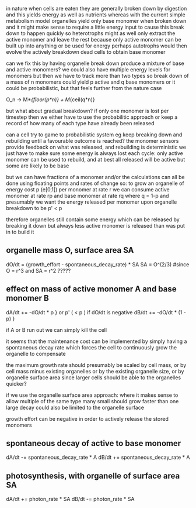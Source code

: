 in nature when cells are eaten they are generally broken down by digestion
and this yields energy as well as nutrients
whereas with the current simple metabolism model organelles yield only base monomer when broken down
and it might make sense to require a little energy input to cause this break down to happen quickly
so heterotrophs might as well only extract the active monomer and leave the rest
because only active monomer can be built up into anything or be used for energy
perhaps autotrophs would then evolve the actively breakdown dead cells to obtain base monomer

can we fix this by having organelle break down produce a mixture of base and active monomers?
we could also have multiple energy levels for monomers but then we have to track more than two types
so break down of a mass of n monomers could yield p active and q base monomers
or it could be probabilistic, but that feels further from the nature case

 O_n &rarr; M*_{floor(p*n)} + M_{ceil(q*n)}

but what about gradual breakdown? if only one monomer is lost per timestep then
we either have to use the probabilitic approach or keep a record of how many of each type
have already been released

can a cell try to game to probabilistic system
eg keep breaking down and rebuilding until a favourable outcome is reached?
the monomer sensors provide feedback on what was released, and rebuilding is deterministic
we just have to make sure some energy is always lost each cycle:
only active monomer can be used to rebuild, and at best all released will be active
but some are likely to be base

but we can have fractions of a monomer
and/or the calculations can all be done using floating points and rates of change
so:
to grow an organelle of energy cost p (e[0,1]) per monomer
at rate r
we can consume active monomer at rate rp and base monomer at rate rq
where q = 1-p
and presumably we want the energy released per monomer upon organelle breakdown to be p' < p

therefore organelles still contain some energy which can be released by breaking it down
but always less active monomer is released than was put in to build it

## organelle mass O, surface area SA

 dO/dt = (growth_effort - spontaneous_decay_rate) * SA
 SA = O^(2/3) #since O = r^3 and SA = r^2 ?????

## effect on mass of active monomer A and base monomer B

 dA/dt += -dO/dt * p        } or p' ( < p ) if dO/dt is negative
 dB/dt += -dO/dt * (1 - p)  }

if A or B run out we can simply kill the cell

it seems that the maintenance cost can be implemented by simply having a spontaneous decay rate
which forces the cell to continuously grow the organelle to compensate

the maximum growth rate should presumably be scaled by cell mass, or by cell mass minus existing organelles
or by the existing organelle size, or by organelle surface area
since larger cells should be able to the organelles quicker?

if we use the organelle surface area approach:
where it makes sense to allow multiple of the same type
many small should grow faster than one large
decay could also be limited to the organelle surface

growth effort can be negative in order to actively release the stored monomers

## spontaneous decay of active to base monomer

 dA/dt -= spontaneous_decay_rate * A
 dB/dt += spontaneous_decay_rate * A

## photosynthesis, with organelle of surface area SA

 dA/dt += photon_rate * SA
 dB/dt -= photon_rate * SA

